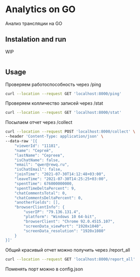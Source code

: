 # Analytics on GO

Анализ трансляции на GO 

## Instalation and run

WIP
```bash
```

## Usage

Проверяем работоспособность через /ping
```bash
curl --location --request GET 'localhost:8000/ping'
```

Проверяем колличество записей через /stat
```bash
curl --location --request GET 'localhost:8000/stat'
```

Посылаем отчет через /collect
```bash
curl --location --request POST 'localhost:8000/collect' \
--header 'Content-Type: application/json' \
--data-raw '[{
    "viewerId": "11181",
    "name": "Сергей",
    "lastName": "Сергеев",
    "isChatName": false,
    "email": "qwer@rewq.ru",
    "isChatEmail": false,
    "joinTime": "2021-07-30T14:12:48+03:00",
    "leaveTime": "2021-07-30T14:25:25+03:00",
    "spentTime": 676000000000,
    "spentTimeDeltaPercent": 9,
    "chatCommentsTotal": 0,
    "chatCommentsDeltaPercent": 0,
    "anotherFields": [],
    "browserClientInfo": {
        "userIP": "79.136.131.4",
        "platform": "Windows 10 64-bit",
        "browserClient": "Chrome 92.0.4515.107",
        "screenData_viewPort": "1920x1040",
        "screenData_resolution": "1920x1080"
    }
}]'
```

<!-- Получаем отчет по провайдерам/странам, разрешениям экранов, устройставам/браузерам (подробный) и пикам просмотров через /report_cp, /report_res, /report_os и /report_peaks соответственно
```bash
curl --location --request GET 'localhost:8000/report_cp'
curl --location --request GET 'localhost:8000/report_res'
curl --location --request GET 'localhost:8000/report_os'
curl --location --request GET 'localhost:8000/report_peaks'
``` -->

Общий красивый отчет можно получить через /report_all
```bash
curl --location --request GET 'localhost:8000/report_all'
```

Поменять порт можно в config.json